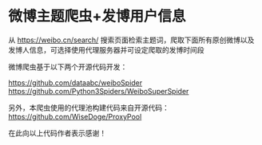 # 微博主题爬虫+发博用户信息
从 https://weibo.cn/search/ 搜索页面检索主题词，爬取下面所有原创微博以及发博人信息，可选择使用代理服务器并可设定爬取的发博时间段

微博爬虫基于以下两个开源代码开发：

https://github.com/dataabc/weiboSpider
https://github.com/Python3Spiders/WeiboSuperSpider


另外，本爬虫使用的代理池构建代码来自开源代码：
https://github.com/WiseDoge/ProxyPool


在此向以上代码作者表示感谢！
